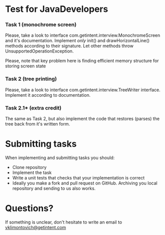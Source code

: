 Test for JavaDevelopers
=======================


### Task 1 (monochrome screen)

Please, take a look to interface com.getintent.interview.MonochromeScreen and it's 
documentation. Implement *only* init() and drawHorizontalLine() methods according to their signature.
Let other methods throw UnsupportedOperationException.

Please, note that key problem here is finding efficient memory structure for storing screen state

### Task 2 (tree printing)

Please, take a look to interface com.getintent.interview.TreeWriter interface. Implement it
according to documentation.

### Task 2.1* (extra credit)

The same as Task 2, but also implement the code that restores (parses) the tree back from it's written form.

# Submitting tasks

When implementing and submitting tasks you should:

  * Clone repository
  * Implement the task
  * Write a unit tests that checks that your implementation is correct
  * Ideally you make a fork and pull request on GitHub. Archiving you local repository and sending to us also works.

# Questions?

If something is unclear, don't hesitate to write an email to vklimontovich@getintent.com